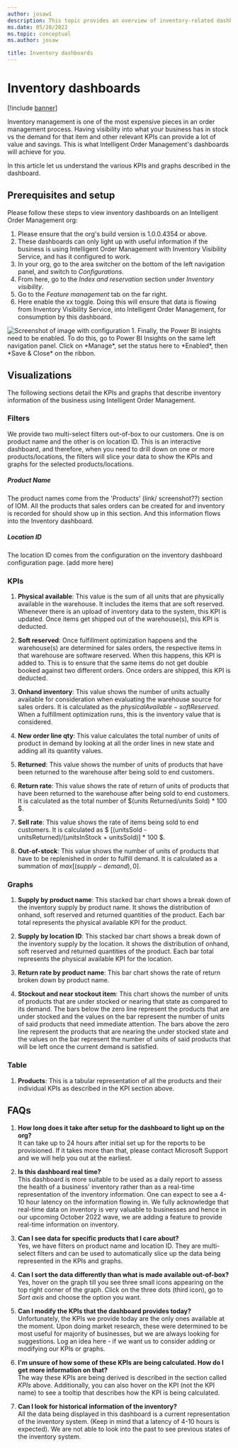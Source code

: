 ```yaml
---
author: josaw1
description: This topic provides an overview of inventory-related dashboards in Dynamics 365 Intelligent Order Management.
ms.date: 05/28/2022
ms.topic: conceptual
ms.author: josaw

title: Inventory dashboards
---
```



# Inventory dashboards

[!include [banner](includes/banner.md)]

Inventory management is one of the most expensive pieces in an order management process. Having visibility into what your business has in stock vs the demand for that item and other relevant KPIs can provide a lot of value and savings. This is what Intelligent Order Management's dashboards will achieve for you. 

In this article let us understand the various KPIs and graphs described in the dashboard.

## Prerequisites and  setup
Please follow these steps to view inventory dashboards on an Intelligent Order Management org:
1. Please ensure that the org's build version is 1.0.0.4354 or above.
1. These dashboards can only light up with useful information if the business is using Intelligent Order Management with Inventory Visibility Service, and has it configured to work.
1. In your org, go to the area switcher on the bottom of the left navigation panel, and switch to *Configurations*.
1. From here, go to the *Index and reservation* section under *Inventory visibility*.
1. Go to the *Feature management* tab on the far right.
1. Here enable the xx toggle. Doing this will ensure that data is flowing from Inventory Visibility Service, into Intelligent Order Management, for consumption by this dashboard.
<img src="IV config image.png" alt="Screenshot of image with configuration" /> 
1. Finally, the Power BI insights need to be enabled. To do this, go to Power BI Insights on the same left navigation panel. Click on *Manage*, set the status here to *Enabled*, then *Save & Close* on the ribbon.

## Visualizations
The following sections detail the KPIs and graphs that describe inventory information of the business using Intelligent Order Management. 
### Filters

We provide two multi-select filters out-of-box to our customers. One is on product name and the other is on location ID. This is an interactive dashboard, and therefore, when you need to drill down on one or more products/locations, the filters will slice your data to show the KPIs and graphs for the selected products/locations.

##### Product Name
The product names come from the 'Products' (link/ screenshot??) section of IOM. All the products that sales orders can be created for and inventory is recorded for should show up in this section. And this information flows into the Inventory dashboard.

##### Location ID
The location ID comes from the configuration on the inventory dashboard configuration page. (add more here)

### KPIs

1. **Physical available**: This value is the sum of all units that are physically available in the warehouse. It includes the items that are soft reserved. Whenever there is an upload of inventory data to the system, this KPI is updated. Once items get shipped out of the warehouse(s), this KPI is deducted.

1. **Soft reserved**: Once fulfillment optimization happens and the warehouse(s) are determined for sales orders, the respective items in that warehouse are software reserved. When this happens, this KPI is added to. This is to ensure that the same items do not get double booked against two different orders. Once orders are shipped, this KPI is deducted.

1. **Onhand inventory**: This value shows the number of units actually available for consideration when evaluating the warehouse source for sales orders. It is calculated as the $physical Available - soft Reserved$. When a fulfillment optimization runs, this is the inventory value that is considered.

1. **New order line qty**: This value calculates the total number of units of product in demand by looking at all the order lines in new state and adding all its quantity values. 

1. **Returned**: This value shows the number of units of products that have been returned to the warehouse after being sold to end customers.

1. **Return rate**: This value shows the rate of return of units of products that have been returned to the warehouse after being sold to end customers. It is calculated as the total number of $(units Returned/units Sold) * 100 $.

1. **Sell rate**: This value shows the rate of items being sold to end customers. It is calculated as $ [(unitsSold - unitsReturned)/(unitsInStock + unitsSold)] * 100 $.

1. **Out-of-stock**: This value shows the number of units of products that have to be replenished in order to fulfill demand. It is calculated as a summation of $max[(supply - demand), 0]$.

### Graphs

1. **Supply by product name**: This stacked bar chart shows a break down of the inventory supply by product name. It shows the distribution of onhand, soft reserved and returned quantities of the product. Each bar total represents the physical available KPI for the product.

1. **Supply by location ID**: This stacked bar chart shows a break down of the inventory supply by the location. It shows the distribution of onhand, soft reserved and returned quantities of the product. Each bar total represents the physical available KPI for the location.

1. **Return rate by product name**: This bar chart shows the rate of return broken down by product name.
1. **Stockout and near stockout item**: This chart shows the number of units of products that are under stocked or nearing that state as compared to its demand. The bars below the zero line represent the products that are under stocked and the values on the bar represent the number of units of said products that need immediate attention. The bars above the zero line represent the products that are nearing the under stocked state and the values on the bar represent the number of units of said products that will be left once the current demand is satisfied.


### Table

1. **Products**: This is a tabular representation of all the products and their individual KPIs as described in the KPI section above.

## FAQs
1. **How long does it take after setup for the dashboard to light up on the org?**
<br> It can take up to 24 hours after initial set up for the reports to be provisioned. If it takes more than that, please contact Microsoft Support and we will help you out at the earliest.

1. **Is this dashboard real time?**
<br> This dashboard is more suitable to be used as a daily report to assess the health of a business' inventory rather than as a real-time representation of the inventory information. One can expect to see a 4-10 hour latency on the information flowing in. We fully acknowledge that real-time data on inventory is very valuable to businesses and hence in our upcoming October 2022 wave, we are adding a feature to provide real-time information on inventory.

1. **Can I see data for specific products that I care about?**
<br> Yes, we have filters on product name and location ID. They are multi-select filters and can be used to automatically slice up the data being represented in the KPIs and graphs.

1. **Can I sort the data differently than what is made available out-of-box?**
<br> Yes, hover on the graph till you see three small icons appearing on the top right corner of the graph. Click on the three dots (third icon), go to *Sort axis* and choose the option you want.

1. **Can I modify the KPIs that the dashboard provides today?**
<br> Unfortunately, the KPIs we provide today are the only ones available at the moment. Upon doing market research, these were determined to be most useful for majority of businesses, but we are always looking for suggestions. Log an idea here - if we want us to consider adding or modifying our KPIs or graphs.

1. **I'm unsure of how some of these KPIs are being calculated. How do I get more information on that?**
<br> The way these KPIs are being derived is described in the section called *KPIs* above. Additionally, you can also hover on the KPI (not the KPI name) to see a tooltip that describes how the KPI is being calculated.

1. **Can I look for historical information of the inventory?**
<br> All the data being displayed in this dashboard is a current representation of the inventory system. (Keep in mind that a latency of 4-10 hours is expected). We are not able to look into the past to see previous states of the inventory system.
